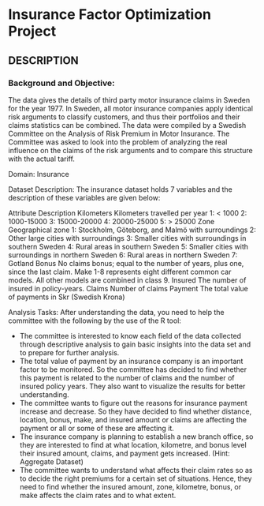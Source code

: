 # Insurance Factor Optimization Project

## DESCRIPTION

### Background and Objective:

The data gives the details of third party motor insurance claims in Sweden for the year 1977. In Sweden, all motor insurance companies apply identical risk arguments to classify customers, and thus their portfolios and their claims statistics can be combined. The data were compiled by a Swedish Committee on the Analysis of Risk Premium in Motor Insurance. The Committee was asked to look into the problem of analyzing the real influence on the claims of the risk arguments and to compare this structure with the actual tariff.

Domain: Insurance

Dataset Description:
The insurance dataset holds 7 variables and the description of these variables are given below:

Attribute	       Description
Kilometers	     Kilometers travelled per year
                1: < 1000
                2: 1000-15000
                3: 15000-20000
                4: 20000-25000
                5: > 25000
Zone	Geographical zone
                1: Stockholm, Göteborg, and Malmö with surroundings
                2: Other large cities with surroundings
                3: Smaller cities with surroundings in southern Sweden
                4: Rural areas in southern Sweden
                5: Smaller cities with surroundings in northern Sweden
                6: Rural areas in northern Sweden
                7: Gotland
Bonus	          No claims bonus; equal to the number of years, plus one, since the last claim.
Make	          1-8 represents eight different common car models. All other models are combined in class 9.
Insured 	      The number of insured in policy-years.
Claims 	        Number of claims
Payment 	      The total value of payments in Skr (Swedish Krona)

Analysis Tasks:          After understanding the data, you need to help the committee with the following by the use of the R tool:


- The committee is interested to know each field of the data collected through descriptive analysis to gain basic insights into the data set and to prepare for further analysis.  
- The total value of payment by an insurance company is an important factor to be monitored. So the committee has decided to find whether this payment is related to the number of claims and the number of insured policy years. They also want to visualize the results for better understanding.
- The committee wants to figure out the reasons for insurance payment increase and decrease. So they have decided to find whether distance, location, bonus, make, and insured amount or claims are affecting the payment or all or some of these are affecting it.
- The insurance company is planning to establish a new branch office, so they are interested to find at what location, kilometre, and bonus level their insured amount, claims, and payment gets increased. (Hint: Aggregate Dataset)
- The committee wants to understand what affects their claim rates so as to decide the right premiums for a certain set of situations. Hence, they need to find whether the insured amount, zone, kilometre, bonus, or make affects the claim rates and to what extent. 
